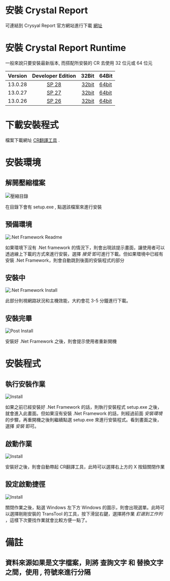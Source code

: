 # 安裝 Crystal Report 
可連結到 Crysyal Report 官方網站進行下載 [網址](https://www.crystalreports.com/download/)

# 安裝 Crystal Report Runtime
一般來說只要安裝最新版本, 而搭配所安裝的 CR 去使用 32 位元或 64 位元

Version       | Developer Edition | 32Bit | 64Bit
--------------|:-----------------:| -----:|------------------------
13.0.28       |	[SP 28](https://origin.softwaredownloads.sap.com/public/file/0020000001263622020)|[32bit](https://origin.softwaredownloads.sap.com/public/file/0020000001263572020)|[64bit](https://origin.softwaredownloads.sap.com/public/file/0020000001263562020)
13.0.27       |	[SP 27](https://origin.softwaredownloads.sap.com/public/file/0020000000543482020)|[32bit](https://origin.softwaredownloads.sap.com/public/file/0020000000543412020)|[64bit](https://origin.softwaredownloads.sap.com/public/file/0020000000543422020)
13.0.26       |	[SP 26](https://origin.softwaredownloads.sap.com/public/file/0020000002112552019)|[32bit](https://origin.softwaredownloads.sap.com/public/file/0020000002112472019)|[64bit](https://origin.softwaredownloads.sap.com/public/file/0020000002112482019)

# 下載安裝程式
檔案下載網址 [CR翻譯工具](CRTools.zip) .


# 安裝環境

## 解開壓縮檔案
![壓縮目錄](001.PNG)

在目錄下會有 setup.exe , 點選該檔案來進行安裝

## 預備環境
![.Net Framework Readme](002.PNG)

如果環境下沒有 .Net framework 的情況下，則會出現該提示畫面，讓使用者可以透過線上下載的方式來進行安裝，選擇 *接受* 即可進行下載。但如果環境中已經有安裝 .Net Framework，則會自動跳到後面的安裝程式的部分

## 安裝中
![.Net Framework Install](003.PNG)

此部分則視網路狀況和主機效能，大約會花 3-5 分鐘進行下載。

## 安裝完畢
![Post Install](004.PNG)

安裝好 .Net Framework 之後，則會提示使用者重新開機


# 安裝程式

## 執行安裝作業
![Install](010.PNG)

如果之前已經安裝好 .Net Framework 的話，則執行安裝程式 setup.exe 之後，就會進入此畫面。但如果沒有安裝 .Net Framework 的話，則經過前面 *安裝環境* 的步驟，再重開機之後則繼續點選 setup.exe 來進行安裝程式。看到畫面之後，選擇 *安裝* 即可。

## 啟動作業
![Install](011.PNG)

安裝好之後，則會自動帶起 CR翻譯工具，此時可以選擇右上方的 X 按鈕關閉作業

## 設定啟動捷徑
![Install](012.PNG)

關閉作業之後，點選 Windows 左下方 Windows 的圖示，則會出現選單。此時可以選擇剛剛安裝的 TransTool 的工具，按下滑鼠右鍵，選擇將作業 *釘選到工作列* ，這樣下次要找作業就會比較方便一點了。


# 備註

## 資料來源如果是文字檔案，則將 查詢文字 和 替換文字 之間，使用 *,* 符號來進行分隔
